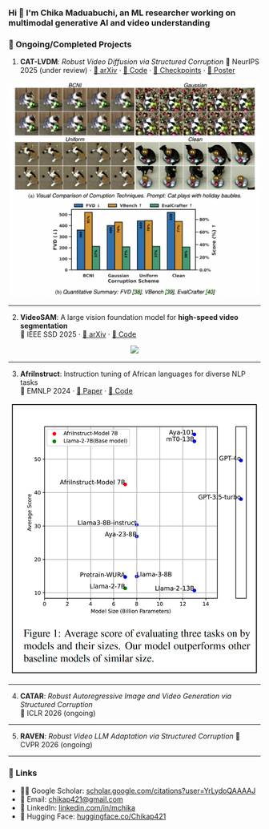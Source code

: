 <h3 align="left">Hi 👋 I'm Chika Maduabuchi, an ML researcher working on multimodal generative AI and video understanding</h3>

<h3 align="left">🚀 Ongoing/Completed Projects</h3>

1) **CAT-LVDM**: *Robust Video Diffusion via Structured Corruption*
📍 NeurIPS 2025 (under review) · [📄 arXiv](https://arxiv.org/abs/2505.21545) · [🧠 Code](https://github.com/chikap421/catlvdm) · [🤗 Checkpoints](https://huggingface.co/Chikap421/catlvdm-checkpoints/tree/main) · [🤗 Poster](https://github.com/chikap421/catlvdm/blob/main/assets/poster_acvss25_CAT-LVDM.pdf) 

<div align="center">
  <img src="assets/catlvdm.png" width="500"/>
</div>

---

2) **VideoSAM**: A large vision foundation model for **high-speed video segmentation**  
📍 IEEE SSD 2025 · [📄 arXiv](https://arxiv.org/abs/2410.21304) · [🧠 Code](https://github.com/chikap421/videosam)

<div align="center">
  <img src="assets/videosam_teaser_plot.png" width="500"/>
</div>

---

3) **AfriInstruct**: Instruction tuning of African languages for diverse NLP tasks  
📍 EMNLP 2024 · [📄 Paper](https://aclanthology.org/2024.findings-emnlp.793/) · [🧠 Code](https://github.com/chikap421/AfriInstruct)

<div align="center">
  <img src="assets/afriinstruct_teaser.png" width="500"/>
</div>

---

4) **CATAR**: *Robust Autoregressive Image and Video Generation via Structured Corruption*  
📍 ICLR 2026 (ongoing)

---

5) **RAVEN**: *Robust Video LLM Adaptation via Structured Corruption* 
📍 CVPR 2026 (ongoing)

---

<h3 align="left">🔗 Links</h3>

- 👨‍🎓 Google Scholar: [scholar.google.com/citations?user=YrLydoQAAAAJ](https://scholar.google.com/citations?user=YrLydoQAAAAJ&hl=en)  
- 📧 Email: [chikap421@gmail.com](mailto:chikap421@gmail.com)  
- 🔗 LinkedIn: [linkedin.com/in/mchika](https://www.linkedin.com/in/mchika/)  
- 🧠 Hugging Face: [huggingface.co/Chikap421](https://huggingface.co/Chikap421)  
